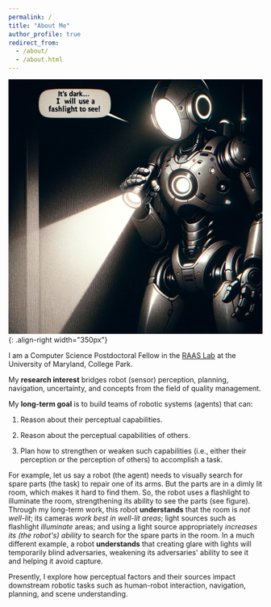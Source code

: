 ```yaml
---
permalink: /
title: "About Me"
author_profile: true
redirect_from: 
  - /about/
  - /about.html
---
```


<!-- ![Illustration of light-based perceptual factors](/images/blinding_sunlight_for_robot.png){: .align-right width="350px"} -->
![Illustration of light-based perceptual factors 2](/images/dark_room_flashlight_robot.png){: .align-right width="350px"}


I am a Computer Science Postdoctoral Fellow in the [RAAS Lab](https://www.raaslab.org) at the University of Maryland, College Park.

My **research interest** bridges robot (sensor) perception, planning, navigation, uncertainty, and concepts from the field of quality management.

My **long-term goal** is to build teams of robotic systems (agents) that can:

1. Reason about their perceptual capabilities.

2. Reason about the perceptual capabilities of others.

3. Plan how to strengthen or weaken such capabilities (i.e., either their perception or the perception of others) to accomplish a task.

For example, let us say a robot (the agent) needs to visually search for spare parts (the task) to repair one of its arms. But the parts are in a dimly lit room, which makes it hard to find them. So, the robot uses a flashlight to illuminate the room, strengthening its ability to see the parts (see figure). Through my long-term work, this robot **understands** that the room is *not well-lit*; its cameras *work best in well-lit areas*; light sources such as flashlight *illuminate* areas; and using a light source appropriately *increases its (the robot's) ability* to search for the spare parts in the room. In a much different example, a robot **understands** that creating glare with lights will temporarily blind adversaries, weakening its adversaries' ability to see it and helping it avoid capture.

Presently, I explore how perceptual factors and their sources impact downstream robotic tasks such as human-robot interaction, navigation, planning, and scene understanding.
